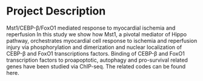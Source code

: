 # Project Description 
Mst1/CEBP-β/FoxO1 mediated response to myocardial ischemia and reperfusion 
In this study we show how Mst1, a pivotal mediator of Hippo pathway, orchestrates myocardial cell response to ischemia and reperfusion injury via phosphorylation and dimerization and nuclear localization of CEBP-β and FoxO1 transcriptions factors. Binding of CEBP-β and FoxO1 transcription factors to proapoptotic, autophagy and pro-survival related genes have been studied via ChIP-seq. The related codes can be found here.
